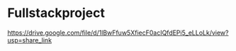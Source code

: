 # Fullstackproject
https://drive.google.com/file/d/1lBwFfuw5XfiecF0acIQfdEPi5_eLLoLk/view?usp=share_link
